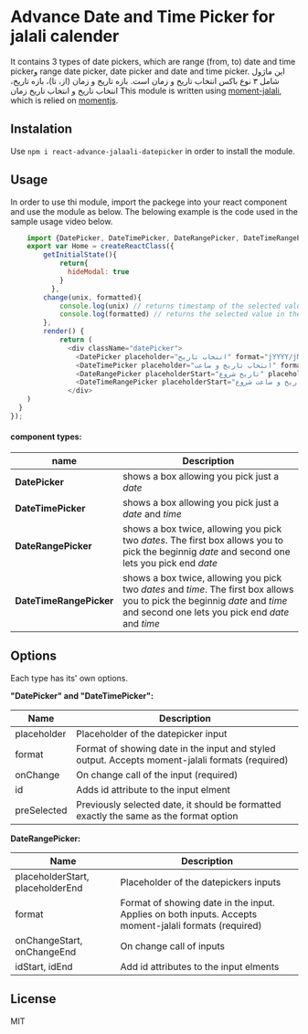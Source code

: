 # Advance Date and Time Picker for jalali calender

It contains 3 types of date pickers, which are range (from, to) date and time pickerو range date picker, date picker and date and time picker.
این ماژول شامل ۳ نوع باکس انتخاب تاریخ و زمان است. بازه تاریخ و زمان (از، تا)، بازه تاریخ، انتخاب تاریخ و انتخاب تاریخ زمان
This module is written using  [moment-jalali](https://github.com/jalaali/moment-jalaali), which is relied on [momentjs](http://momentjs.com/).

## Instalation

Use `npm i react-advance-jalaali-datepicker` in order to install the module.

## Usage
In order to use thi module, import the packege into your react component and use the module as below. The belowing example is the code used in the sample usage video below.
```javascript
	import {DatePicker, DateTimePicker, DateRangePicker, DateTimeRangePicker} from "react-advance-jalaali-datepicker";
    export var Home = createReactClass({
 		getInitialState(){
    		return{
    		  hideModal: true
		    }
		  },
		change(unix, formatted){
		    console.log(unix) // returns timestamp of the selected value, for example.
            console.log(formatted) // returns the selected value in the format you've entered, forexample, "تاریخ: 1396/02/24 ساعت: 18:30".
		},
		render() {
		    return (
		      <div className="datePicker">
		        <DatePicker placeholder="انتخاب تاریخ" format="jYYYY/jMM/jDD" onChange={this.change} id="datePicker" preSelected="1396/05/15" />
		        <DateTimePicker placeholder="انتخاب تاریخ و ساعت" format="تاریخ: jYYYY/jMM/jDD ساعت: HH:mm" id="dateTimePicker" onChange={this.changeTimeDate} preSelected="تاریخ: 1396/02/24 ساعت: 18:30" />
		        <DateRangePicker placeholderStart="تاریخ شروع" placeholderEnd="تاریخ پایان" format="jYYYY/jMM/jDD" onChangeStart={this.change} onChangeEnd={this.changeTimeDate} idStart="rangePickerStart" idEnd="rangePickerEnd" />
		        <DateTimeRangePicker placeholderStart="تاریخ و ساعت شروع" placeholderEnd="تاریخ و ساعت پایان" format="تاریخ: jYYYY/jMM/jDD ساعت: HH:mm" onChangeStart={this.change} onChangeEnd={this.changeTimeDate} idStart="rangePickerStart" idEnd="rangePickerEnd" />
		      </div>
    )
  }
});
```
#### component types:

| name | Description |
| ---- | ----------- |
| **DatePicker** | shows a box allowing you pick just a _date_ |
| **DateTimePicker** | shows a box allowing you pick just a _date_ and _time_ |
| **DateRangePicker** | shows a box twice, allowing you pick two _dates_. The first box allows you to pick the beginnig _date_ and second one lets you pick end _date_ |
| **DateTimeRangePicker** | shows a box twice, allowing you pick two _dates_ and _time_. The first box allows you to pick the beginnig _date_ and _time_ and second one lets you pick end _date_ and _time_ |


## Options

Each type has its' own options.

**"DatePicker" and "DateTimePicker":**

| Name          | Description  |
| ------------- |-------------|
| placeholder   | Placeholder of the datepicker input |
| format      | Format of showing date in the input and styled output. Accepts moment-jalali formats (required) |
| onChange | On change call of the input (required) |
| id | Adds id attribute to the input elment |
| preSelected | Previously selected date, it should be formatted exactly the same as the format option | 

**DateRangePicker:**

| Name          | Description  |
| ------------- |-------------|
| placeholderStart, placeholderEnd   | Placeholder of the datepickers inputs |
| format      | Format of showing date in the input. Applies on both inputs. Accepts moment-jalali formats (required) |
| onChangeStart, onChangeEnd | On change call of inputs |
| idStart, idEnd | Add id attributes to the input elments |


## License

MIT
